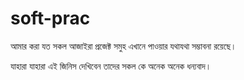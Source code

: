 # soft-prac
 
 
 আমার করা যত সকল আজাইরা প্রজেক্ট সমুহ এখানে পাওয়ার যথাযথা সম্ভাবনা রয়েছে।
 
 যাহারা যাহারা এই জিনিস দেখিবেন তাদের সকল কে অনেক অনেক ধন্যবাদ।
 
